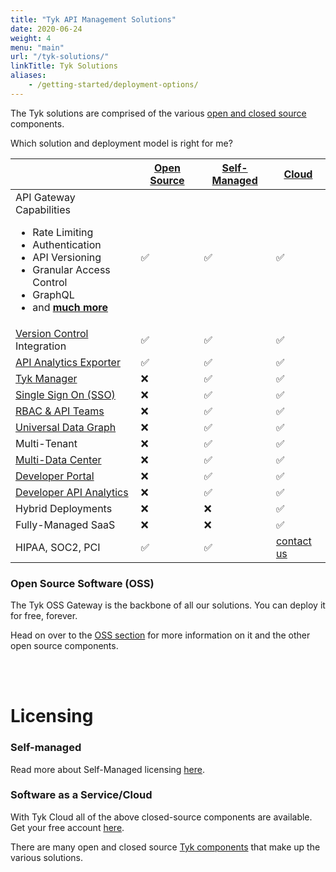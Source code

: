 ```yaml
---
title: "Tyk API Management Solutions"
date: 2020-06-24
weight: 4
menu: "main"
url: "/tyk-solutions/"
linkTitle: Tyk Solutions
aliases:
    - /getting-started/deployment-options/
---
```


The Tyk solutions are comprised of the various [open and closed source](/docs/tyk-stack/) components.

Which solution and deployment model is right for me?

|                          | [Open Source][11]  |   [Self-Managed][12]     |  [Cloud][13]
|--------------------------|--------------|--------------------|---------
| API Gateway Capabilities <br> <ul><li>Rate Limiting</li><li>Authentication</li> <li>API Versioning</li><li>Granular Access Control</li><li>GraphQL</li>  <li>and [**much more**][1]</li></ul> | ✅               |✅	                |✅      
| [Version Control][2] Integration | ✅		  |✅	              |✅	 
| [API Analytics Exporter][3]| ✅		      |✅	              |✅	 
| [Tyk Manager][4] | ❌	          |✅	              |✅	 
| [Single Sign On (SSO)][5]     | ❌	          |✅	              |✅	      
| [RBAC & API Teams][6]         | ❌	          |✅	              |✅	      
| [Universal Data Graph][7]     | ❌	          |✅	              |✅	      
| Multi-Tenant             | ❌	          |✅	              |✅	      
| [Multi-Data Center][8]        | ❌	          |✅	              |✅	      
| [Developer Portal][9]         | ❌		      |✅	              |✅	 
| [Developer API Analytics][10]  | ❌		      |✅	              |✅	   
| Hybrid Deployments                       | ❌		      |❌	              |✅
| Fully-Managed SaaS       | ❌		      |❌	              |✅
| HIPAA, SOC2, PCI          | ✅		      |✅	              | [contact us][14]

[1]: /docs/tyk-solutions/open-source/#tyk-gateway
[2]: /docs/tyk-sync/
[3]: /docs/tyk-pump/
[4]: /docs/tyk-dashboard/
[5]: /docs/advanced-configuration/integrate/sso/
[6]: /docs/tyk-dashboard/rbac/
[7]: /docs/universal-data-graph/
[8]: /docs/tyk-multi-data-centre/
[9]: /docs/tyk-developer-portal/
[10]: /docs/tyk-dashboard-analytics/
[14]: https://tyk.io/price-comparison/?__hstc=181257784.269e6993c6140df347029595da3a8f[…]4015210561.61&__hssc=181257784.22.1614015210561&__hsfp=1600587040

### Open Source Software (OSS)
The Tyk OSS Gateway is the backbone of all our solutions.  You can deploy it for free, forever.

Head on over to the [OSS section][11] for more information on it and the other open source components. 

<br><br>

# Licensing
### Self-managed 
Read more about Self-Managed licensing [here](/docs/tyk-on-premises/licensing).

### Software as a Service/Cloud
With Tyk Cloud all of the above closed-source components are available. Get your free account [here][13].


There are many open and closed source [Tyk components](/docs/tyk-stack) that make up the various solutions.


[11]:/docs/tyk-solutions/open-source
[12]: /docs/tyk-on-premises/
[13]: https://account.cloud-ara.tyk.io/signup